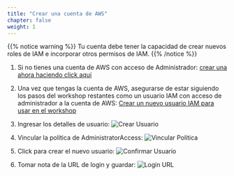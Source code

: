 ```yaml
---
title: "Crear una cuenta de AWS"
chapter: false
weight: 1
---
```


{{% notice warning %}}
Tu cuenta debe tener la capacidad de crear nuevos roles de IAM e incorporar otros permisos de IAM.
{{% /notice %}}

1. Si no tienes una cuenta de AWS con acceso de Administrador: [crear
una ahora haciendo click aquí](https://aws.amazon.com/getting-started/)

1. Una vez que tengas la cuenta de AWS, asegurarse de estar siguiendo los pasos del workshop restantes como un usuario IAM con acceso de administrador a la cuenta de AWS:
[Crear un nuevo usuario IAM para usar en el workshop](https://console.aws.amazon.com/iam/home?#/users$new)

1. Ingresar los detalles de usuario:
![Crear Usuario](/images/iam-1-create-user.png)

1. Vincular la política de AdministratorAccess:
![Vincular Política](/images/iam-2-attach-policy.png)

1. Click para crear el nuevo usuario:
![Confirmar Usuario](/images/iam-3-create-user.png)

1. Tomar nota de la URL de login y guardar:
![Login URL](/images/iam-4-save-url.png)
